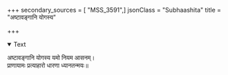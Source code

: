 +++
secondary_sources = [ "MSS_3591",]
jsonClass = "Subhaashita"
title = "अष्टावङ्गानि योगस्य"

+++

<details open><summary>Text</summary>

अष्टावङ्गानि योगस्य यमो नियम आसनम्।  
प्राणायामः प्रत्याहारो धारणा ध्यानतन्मयः॥
</details>
